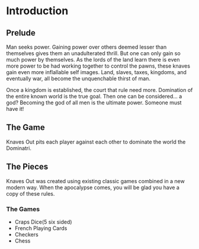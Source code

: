 # Introduction

## Prelude

Man seeks power. Gaining power over others deemed lesser than themselves gives them an unadulterated thrill. But one can only gain so much power by themselves. As the lords of the land learn there is even more power to be had working together to control the pawns, these knaves gain even more inflallable self images. Land, slaves, taxes, kingdoms, and eventually war, all become the unquenchable thirst of man. 

Once a kingdom is established, the court that rule need more. Domination of the entire known world is the true goal. Then one can be considered... a god? Becoming the god of all men is the ultimate power. Someone must have it!

## The Game

Knaves Out pits each player against each other to dominate the world the Dominatri.

## The Pieces

Knaves Out was created using existing classic games combined in a new modern way. When the apocalypse comes, you will be glad you have a copy of these rules.

### The Games

- Craps Dice(5 six sided)
- French Playing Cards
- Checkers
- Chess